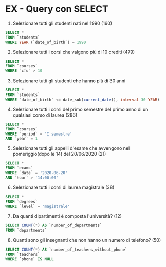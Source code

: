 # EX - Query con SELECT
1. Selezionare tutti gli studenti nati nel 1990 (160)
```sql
SELECT *
FROM `students`
WHERE YEAR (`date_of_birth`) = 1990
```
2. Selezionare tutti i corsi che valgono più di 10 crediti (479)
```sql
SELECT *
FROM `courses`
WHERE `cfu` > 10
```
3. Selezionare tutti gli studenti che hanno più di 30 anni
```sql
SELECT *
FROM `students`
WHERE `date_of_birth` <= date_sub(current_date(), interval 30 YEAR)
```
4. Selezionare tutti i corsi del primo semestre del primo anno di un qualsiasi corso di laurea (286)
```sql
SELECT *
FROM `courses`
WHERE `period` = 'I semestre'
AND `year` = 1
```
5. Selezionare tutti gli appelli d'esame che avvengono nel pomeriggio(dopo le 14) del 20/06/2020 (21)
```sql
SELECT *
FROM `exams`
WHERE `date` = '2020-06-20'
AND `hour` > '14:00:00'
```
6. Selezionare tutti i corsi di laurea magistrale (38)
```sql
SELECT *
FROM `degrees`
WHERE `level` = 'magistrale'
```
7. Da quanti dipartimenti è composta l'università? (12)
```sql
SELECT COUNT(*) AS `number_of_departments`
FROM `departments`
```
8. Quanti sono gli insegnanti che non hanno un numero di telefono? (50)
```sql
SELECT COUNT(*) AS `number_of_teachers_without_phone`
FROM `teachers`
WHERE `phone` IS NULL
```